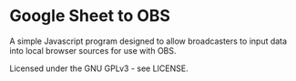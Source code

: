 # Google Sheet to OBS
A simple Javascript program designed to allow broadcasters to input data into local browser sources for use with OBS.

Licensed under the GNU GPLv3 - see LICENSE.

